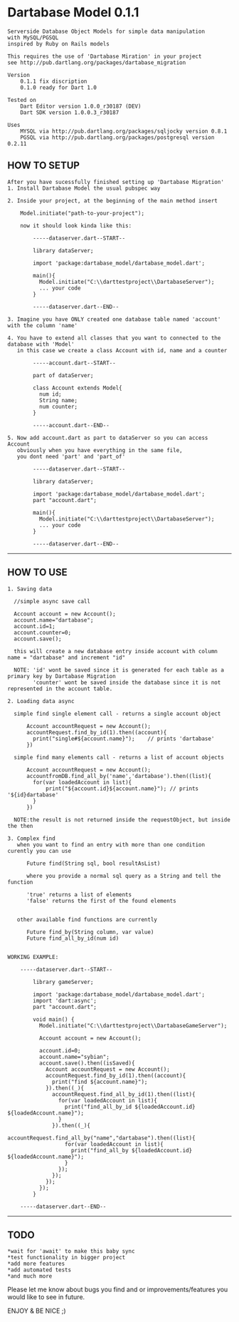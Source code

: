 Dartabase Model 0.1.1
===================

    Serverside Database Object Models for simple data manipulation
    with MySQL/PGSQL
    inspired by Ruby on Rails models
    
    This requires the use of 'Dartabase Miration' in your project
    see http://pub.dartlang.org/packages/dartabase_migration
     
    Version
    	0.1.1 fix discription
	    0.1.0 ready for Dart 1.0

	Tested on 
		Dart Editor version 1.0.0_r30187 (DEV)
		Dart SDK version 1.0.0.3_r30187
		
	Uses
    	MYSQL via http://pub.dartlang.org/packages/sqljocky version 0.8.1
    	PGSQL via http://pub.dartlang.org/packages/postgresql version 0.2.11

HOW TO SETUP
------------
    After you have sucessfully finished setting up 'Dartabase Migration' 
    1. Install Dartabase Model the usual pubspec way 
    
    2. Inside your project, at the beginning of the main method insert
        
        Model.initiate("path-to-your-project");

		now it should look kinda like this:
		
			-----dataserver.dart--START--
		
			library dataServer;
	
			import 'package:dartabase_model/dartabase_model.dart';
	
			main(){
			  Model.initiate("C:\\darttestproject\\DartabaseServer");
			  ... your code
			}
		
			-----dataserver.dart--END--
	
	3. Imagine you have ONLY created one database table named 'account' with the column 'name'
	
	4. You have to extend all classes that you want to connected to the database with 'Model'
	   in this case we create a class Account with id, name and a counter
	   
			-----account.dart--START--
		
			part of dataServer;
		
			class Account extends Model{
			  num id;		
			  String name;
			  num counter;
			}
		
			-----account.dart--END--

	5. Now add account.dart as part to dataServer so you can access Account
	   obviously when you have everything in the same file,
	   you dont need 'part' and 'part_of' 
	
			-----dataserver.dart--START--
		
			library dataServer;
	
			import 'package:dartabase_model/dartabase_model.dart';
			part "account.dart";	
			
			main(){
			  Model.initiate("C:\\darttestproject\\DartabaseServer");
			  ... your code
			}
		
			-----dataserver.dart--END--
	 

*******************************************************************************************
HOW TO USE
----------

	1. Saving data
	
	  //simple async save call
	
	  Account account = new Account();
	  account.name="dartabase";
	  account.id=1;
	  account.counter=0;
	  account.save();
	  
	  this will create a new database entry inside account with column name = "dartabase" and increment "id"
	  
	  NOTE: 'id' wont be saved since it is generated for each table as a primary key by Dartabase Migration
	        'counter' wont be saved inside the database since it is not represented in the account table.
	  
	2. Loading data async
	
	  simple find single element call - returns a single account object
		  
		  Account accountRequest = new Account();
		  accountRequest.find_by_id(1).then((account){
		    print("single#${account.name}");	// prints 'dartabase'
		  })
	  
	  simple find many elements call - returns a list of account objects
	   
		  Account accountRequest = new Account();
		  accountfromDB.find_all_by('name','dartabase').then((list){
	        for(var loadedAccount in list){
	      		print("${account.id}${account.name}"); // prints '${id}dartabase'
	        }
	      })
	  
	  NOTE:the result is not returned inside the requestObject, but inside the then
	      
    3. Complex find
       when you want to find an entry with more than one condition curently you can use 
    	
    	  Future find(String sql, bool resultAsList)
    	  
    	  where you provide a normal sql query as a String and tell the function 
    	  
    	  'true' returns a list of elements 
    	  'false' returns the first of the found elements
    	  
    	  
       other available find functions are currently
      
	      Future find_by(String column, var value) 
	      Future find_all_by_id(num id)
	  
	  
	WORKING EXAMPLE:
	
		-----dataserver.dart--START--
	
			library gameServer;
	
			import 'package:dartabase_model/dartabase_model.dart';
			import 'dart:async';
			part "account.dart";
			
			void main() {
			  Model.initiate("C:\\darttestproject\\DartabaseGameServer");
			  
			  Account account = new Account();
			  
			  account.id=0;
			  account.name="sybian";
			  account.save().then((isSaved){
			    Account accountRequest = new Account();
			    accountRequest.find_by_id(1).then((account){
			      print("find ${account.name}");
			    }).then((_){
			      accountRequest.find_all_by_id(1).then((list){
			        for(var loadedAccount in list){
			          print("find_all_by_id ${loadedAccount.id} ${loadedAccount.name}");
			        }
			      }).then((_){
			        accountRequest.find_all_by("name","dartabase").then((list){
			          for(var loadedAccount in list){
			            print("find_all_by ${loadedAccount.id} ${loadedAccount.name}");
			          }
			        });
			      });
			    });
			  });
			}
				
		-----dataserver.dart--END--
		  
	  
	  	

*******************************************************************************************

TODO
----

	*wait for 'await' to make this baby sync
	*test functionality in bigger project
    *add more features
    *add automated tests
    *and much more

Please let me know about bugs you find and or improvements/features you would like to see in future.

ENJOY & BE NICE ;)